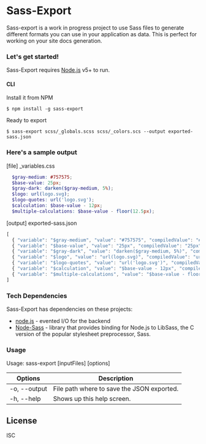 # Sass-Export
Sass-export is a work in progress project to use Sass files to generate different formats you can use in your application as data.
This is perfect for working on your site docs generation.

### Let's get started!

Sass-Export requires [Node.js](https://nodejs.org/) v5+ to run.

#### CLI
Install it from NPM

```
$ npm install -g sass-export
```

Ready to export

```
$ sass-export scss/_globals.scss scss/_colors.scs --output exported-sass.json
```

### Here's a sample output

[file] _variables.css

``` scss
  $gray-medium: #757575;
  $base-value: 25px;
  $gray-dark: darken($gray-medium, 5%);
  $logo: url(logo.svg);
  $logo-quotes: url('logo.svg');
  $calculation: $base-value - 12px;
  $multiple-calculations: $base-value - floor(12.5px);
```

[output]  exported-sass.json

``` javascript
[
  { "variable": "$gray-medium", "value": "#757575", "compiledValue": "#757575" },
  { "variable": "$base-value", "value": "25px", "compiledValue": "25px" },
  { "variable": "$gray-dark", "value": "darken($gray-medium, 5%)", "compiledValue" :"#686868" },
  { "variable": "$logo", "value": "url(logo.svg)", "compiledValue": "url(logo.svg)" },
  { "variable": "$logo-quotes", "value": "url('logo.svg')", "compiledValue": "url(\"sample.svg\")" },
  { "variable": "$calculation", "value": "$base-value - 12px", "compiledValue": "13px" },
  { "variable": "$multiple-calculations", "value": "$base-value - floor(12.5px)", "compiledValue": "13px" }
]
```


### Tech Dependencies

Sass-Export has dependencies on these projects:

* [node.js] - evented I/O for the backend
* [Node-Sass] - library that provides binding for Node.js to LibSass, the C version of the popular stylesheet preprocessor, Sass.

### Usage

Usage: sass-export [inputFiles] [options]

| Options | Description |
| ------        | ------ |
|  -o, --output  |   File path where to save the JSON exported. |
|  -h, --help    |   Shows up this help screen. |

License
----

ISC

[//]: # (These are reference links used in the body of this note and get stripped out when the markdown processor does its job. There is no need to format nicely because it shouldn't be seen.)

[node.js]: <http://nodejs.org>
[node-sass]: <https://github.com/sass/node-sass>
